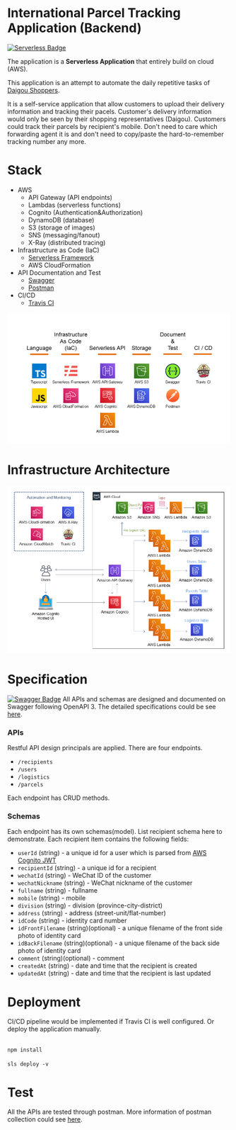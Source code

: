 
# International Parcel Tracking Application (Backend)
[![Serverless Badge](http://public.serverless.com/badges/v3.svg)](http://www.serverless.com)  

The application is a **Serverless Application** that entirely build on cloud (AWS).

This application is an attempt to automate the daily repetitive tasks of [Daigou Shoppers](https://en.wikipedia.org/wiki/Daigou).

It is a self-service application that allow customers to upload their delivery information and tracking their pacels. Customer's delivery information would only be seen by their shopping representatives (Daigou). Customers could track their parcels by recipient's mobile. Don't need to care which forwarding agent it is and don't need to copy/paste the hard-to-remember tracking number any more.

# Stack

* AWS 
  * API Gateway (API endpoints)
  * Lambdas (serverless functions)
  * Cognito (Authentication&Authorization)
  * DynamoDB (database)
  * S3 (storage of images)
  * SNS (messaging/fanout)
  * X-Ray (distributed tracing)
* Infrastructure as Code (IaC)
  * [Serverless Framework](https://serverless.com/)
  *  AWS CloudFormation
* API Documentation and Test
  * [Swagger](https://swagger.io/)
  * [Postman](https://www.postman.com/)
* CI/CD
  * [Travis CI](https://www.travis-ci.org/)

![Stack.png](https://github.com/xssssl/International-Parcel-Tracking-Application/blob/dev/media/Stack.PNG)

# Infrastructure Architecture
![Architecture.png](https://github.com/xssssl/International-Parcel-Tracking-Application/blob/dev/media/Architecture.PNG)


# Specification
[![Swagger Badge](https://validator.swagger.io/validator?url=https://api.swaggerhub.com/apis/xssl/Recipients-n-Parcels-Management/0.1.0)](https://app.swaggerhub.com/apis-docs/xssl/Recipients-n-Parcels-Management/0.1.0)
All APIs and schemas are designed and documented on Swagger following OpenAPI 3. The detailed specifications could be see [here](https://app.swaggerhub.com/apis-docs/xssl/Recipients-n-Parcels-Management/0.1.0).

### APIs
Restful API design principals are applied. There are four endpoints. 
* `/recipients`
* `/users`
* `/logistics`
* `/parcels`

Each endpoint has CRUD methods.

### Schemas
Each endpoint has its own schemas(model). List recipient schema here to demonstrate. Each recipient item contains the following fields:
* `userId` (string) - a unique id for a user which is parsed from [AWS Cognito JWT](https://docs.aws.amazon.com/cognito/latest/developerguide/amazon-cognito-user-pools-using-tokens-with-identity-providers.html)
* `recipientId` (string) - a unique id for a recipient
* `wechatId` (string) - WeChat ID of the customer
* `wechatNickname` (string) - WeChat nickname of the customer
* `fullname` (string) - fullname
* `mobile` (string) - mobile
* `division` (string) - division (province-city-district)
* `address` (string) - address (street-unit/flat-number)
* `idCode` (string) - identity card number
* `idFrontFilename` (string)(optional) - a unique filename of the front side photo of identity card
* `idBackFilename` (string)(optional) - a unique filename of the back side photo of identity card
* `comment` (string)(optional) - comment
* `createdAt` (string) - date and time that the recipient is created
* `updatedAt` (string) - date and time that the recipient is last updated


# Deployment

  CI/CD pipeline would be implemented if Travis CI is well configured. Or deploy the application manually.
  
```
  
npm install

sls deploy -v

```

  

# Test

All the APIs are tested through postman. More information of postman collection could see [here](https://github.com/xssssl/International-Parcel-Tracking-Application/blob/dev/test/postman/Serverless%20International%20Parcel%20Tracking%20Application.postman_collection.json).